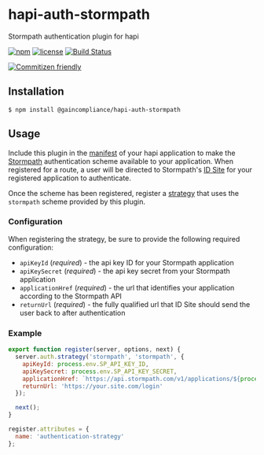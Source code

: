 # hapi-auth-stormpath

Stormpath authentication plugin for hapi

[![npm](https://img.shields.io/npm/v/@gaincompliance/hapi-auth-stormpath.svg?maxAge=2592000)](https://www.npmjs.com/package/@gaincompliance/hapi-auth-stormpath)
[![license](https://img.shields.io/github/license/GainCompliance/hapi-auth-stormpath.svg)](LICENSE)
[![Build Status](https://img.shields.io/travis/GainCompliance/hapi-auth-stormpath/master.svg?style=flat)](https://travis-ci.org/GainCompliance/hapi-auth-stormpath)

[![Commitizen friendly](https://img.shields.io/badge/commitizen-friendly-brightgreen.svg)](http://commitizen.github.io/cz-cli/)

## Installation
```
$ npm install @gaincompliance/hapi-auth-stormpath
```

## Usage

Include this plugin in the [manifest](https://github.com/hapijs/glue) of your hapi application to make the 
[Stormpath](https://stormpath.com/) authentication scheme available to your application. When registered for a route,
a user will be directed to Stormpath's [ID Site](https://docs.stormpath.com/rest/product-guide/latest/idsite.html) for 
your registered application to authenticate.

Once the scheme has been registered, register a [strategy](http://hapijs.com/tutorials/auth#strategies) that uses the
`stormpath` scheme provided by this plugin. 

### Configuration

When registering the strategy, be sure to provide the following required
configuration:

 * `apiKeyId` (_required_) - the api key ID for your Stormpath application
 * `apiKeySecret` (_required_) - the api key secret from your Stormpath application
 * `applicationHref` (_required_) - the url that identifies your application according to the Stormpath API
 * `returnUrl` (_required_) - the fully qualified url that ID Site should send the user back to after authentication
 
 ### Example
 
```js
export function register(server, options, next) {
  server.auth.strategy('stormpath', 'stormpath', {
    apiKeyId: process.env.SP_API_KEY_ID,
    apiKeySecret: process.env.SP_API_KEY_SECRET,
    applicationHref: `https://api.stormpath.com/v1/applications/${process.env.STORMPATH_APPLICATION_ID}`,
    returnUrl: 'https://your.site.com/login'
  });

  next();
}

register.attributes = {
  name: 'authentication-strategy'    
};
```
